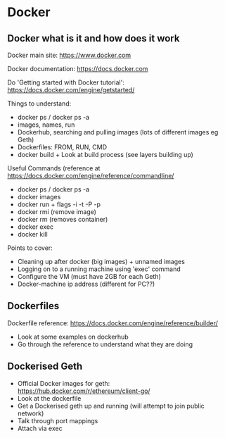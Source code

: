 # Docker

## Docker what is it and how does it work

Docker main site: https://www.docker.com

Docker documentation: https://docs.docker.com

Do 'Getting started with Docker tutorial': https://docs.docker.com/engine/getstarted/

Things to understand: 

* docker ps / docker ps -a 
* images, names, run
* Dockerhub, searching and pulling images (lots of different images eg Geth)
* Dockerfiles: FROM, RUN, CMD
* docker build + Look at build process (see layers building up)


Useful Commands (reference at https://docs.docker.com/engine/reference/commandline/

* docker ps / docker ps -a 
* docker images
* docker run + flags -i -t -P -p
* docker rmi (remove image)
* docker rm (removes container) 
* docker exec
* docker kill

Points to cover:

* Cleaning up after docker (big images) + unnamed images
* Logging on to a running machine using 'exec' command
* Configure the VM (must have 2GB for  each Geth)
* Docker-machine ip address (different for PC??)

## Dockerfiles

Dockerfile reference: https://docs.docker.com/engine/reference/builder/

* Look at some examples on dockerhub
* Go through the reference to understand what they are doing


## Dockerised Geth

* Official Docker images for geth: https://hub.docker.com/r/ethereum/client-go/
* Look at the dockerfile
* Get a Dockerised geth up and running (will attempt to join public network)
* Talk through port mappings
* Attach via exec











